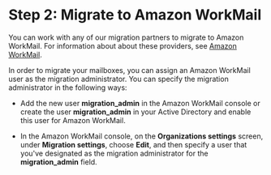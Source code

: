 # Step 2: Migrate to Amazon WorkMail<a name="prepare_mail_server"></a>

You can work with any of our migration partners to migrate to Amazon WorkMail\. For information about about these providers, see [Amazon WorkMail](https://aws.amazon.com/workmail/details/)\.

In order to migrate your mailboxes, you can assign an Amazon WorkMail user as the migration administrator\. You can specify the migration administrator in the following ways: 

+ Add the new user **migration\_admin** in the Amazon WorkMail console or create the user **migration\_admin** in your Active Directory and enable this user for Amazon WorkMail\.

+ In the Amazon WorkMail console, on the **Organizations settings** screen, under **Migration settings**, choose **Edit**, and then specify a user that you've designated as the migration administrator for the **migration\_admin** field\.